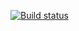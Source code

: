 [![Build status](https://ci.appveyor.com/api/projects/status/8j7fvox8db56aip3?svg=true)](https://ci.appveyor.com/project/EsquireRider/api)